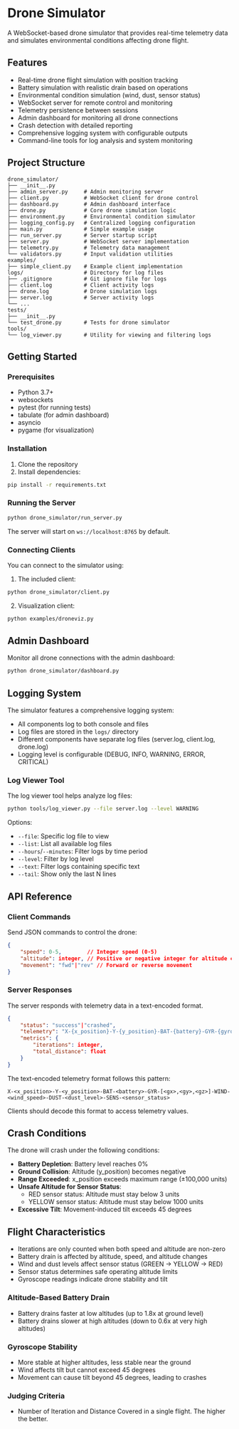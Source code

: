 # Drone Simulator

A WebSocket-based drone simulator that provides real-time telemetry data and simulates environmental conditions affecting drone flight.

## Features

- Real-time drone flight simulation with position tracking
- Battery simulation with realistic drain based on operations
- Environmental condition simulation (wind, dust, sensor status)
- WebSocket server for remote control and monitoring
- Telemetry persistence between sessions
- Admin dashboard for monitoring all drone connections
- Crash detection with detailed reporting
- Comprehensive logging system with configurable outputs
- Command-line tools for log analysis and system monitoring

## Project Structure

```
drone_simulator/
├── __init__.py
├── admin_server.py     # Admin monitoring server
├── client.py           # WebSocket client for drone control
├── dashboard.py        # Admin dashboard interface
├── drone.py            # Core drone simulation logic
├── environment.py      # Environmental condition simulator
├── logging_config.py   # Centralized logging configuration
├── main.py             # Simple example usage
├── run_server.py       # Server startup script
├── server.py           # WebSocket server implementation
├── telemetry.py        # Telemetry data management
└── validators.py       # Input validation utilities
examples/
├── simple_client.py    # Example client implementation
logs/                   # Directory for log files
├── .gitignore          # Git ignore file for logs
├── client.log          # Client activity logs
├── drone.log           # Drone simulation logs
├── server.log          # Server activity logs
└── ...
tests/
├── __init__.py
└── test_drone.py       # Tests for drone simulator
tools/
└── log_viewer.py       # Utility for viewing and filtering logs
```

## Getting Started

### Prerequisites

- Python 3.7+
- websockets
- pytest (for running tests)
- tabulate (for admin dashboard)
- asyncio
- pygame (for visualization)

### Installation

1. Clone the repository
2. Install dependencies:
```bash
pip install -r requirements.txt
```

### Running the Server

```bash
python drone_simulator/run_server.py
```

The server will start on `ws://localhost:8765` by default.

### Connecting Clients

You can connect to the simulator using:

1. The included client:
```bash
python drone_simulator/client.py
```

2. Visualization client:
```bash
python examples/droneviz.py
```

## Admin Dashboard

Monitor all drone connections with the admin dashboard:

```bash
python drone_simulator/dashboard.py
```

## Logging System

The simulator features a comprehensive logging system:

- All components log to both console and files
- Log files are stored in the `logs/` directory
- Different components have separate log files (server.log, client.log, drone.log)
- Logging level is configurable (DEBUG, INFO, WARNING, ERROR, CRITICAL)

### Log Viewer Tool

The log viewer tool helps analyze log files:

```bash
python tools/log_viewer.py --file server.log --level WARNING
```

Options:
- `--file`: Specific log file to view
- `--list`: List all available log files
- `--hours`/`--minutes`: Filter logs by time period
- `--level`: Filter by log level
- `--text`: Filter logs containing specific text
- `--tail`: Show only the last N lines

## API Reference

### Client Commands

Send JSON commands to control the drone:

```json
{
    "speed": 0-5,        // Integer speed (0-5)
    "altitude": integer, // Positive or negative integer for altitude change
    "movement": "fwd"|"rev" // Forward or reverse movement
}
```

### Server Responses

The server responds with telemetry data in a text-encoded format.

```json
{
    "status": "success"|"crashed",
    "telemetry": "X-{x_position}-Y-{y_position}-BAT-{battery}-GYR-{gyroscope}-WIND-{wind_speed}-DUST-{dust_level}-SENS-{sensor_status}",
    "metrics": {
        "iterations": integer,
        "total_distance": float
    }
}
```

The text-encoded telemetry format follows this pattern:
```
X-<x_position>-Y-<y_position>-BAT-<battery>-GYR-[<gx>,<gy>,<gz>]-WIND-<wind_speed>-DUST-<dust_level>-SENS-<sensor_status>
```

Clients should decode this format to access telemetry values.

## Crash Conditions

The drone will crash under the following conditions:

- **Battery Depletion**: Battery level reaches 0%
- **Ground Collision**: Altitude (y_position) becomes negative
- **Range Exceeded**: x_position exceeds maximum range (±100,000 units)
- **Unsafe Altitude for Sensor Status**:
  - RED sensor status: Altitude must stay below 3 units
  - YELLOW sensor status: Altitude must stay below 1000 units
- **Excessive Tilt**: Movement-induced tilt exceeds 45 degrees

## Flight Characteristics

- Iterations are only counted when both speed and altitude are non-zero
- Battery drain is affected by altitude, speed, and altitude changes
- Wind and dust levels affect sensor status (GREEN → YELLOW → RED)
- Sensor status determines safe operating altitude limits
- Gyroscope readings indicate drone stability and tilt

### Altitude-Based Battery Drain

- Battery drains faster at low altitudes (up to 1.8x at ground level)
- Battery drains slower at high altitudes (down to 0.6x at very high altitudes)


### Gyroscope Stability

- More stable at higher altitudes, less stable near the ground
- Wind affects tilt but cannot exceed 45 degrees
- Movement can cause tilt beyond 45 degrees, leading to crashes

### Judging Criteria

- Number of Iteration and Distance Covered in a single flight. The higher the better.

